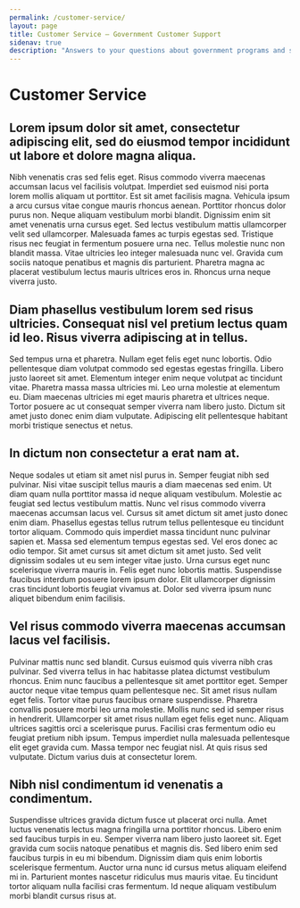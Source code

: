 ```yaml
---
permalink: /customer-service/
layout: page
title: Customer Service – Government Customer Support
sidenav: true
description: "Answers to your questions about government programs and services can be found at USA.gov."
---
```


# Customer Service

## Lorem ipsum dolor sit amet, consectetur adipiscing elit, sed do eiusmod tempor incididunt ut labore et dolore magna aliqua.

Nibh venenatis cras sed felis eget. Risus commodo viverra maecenas accumsan lacus vel facilisis volutpat. Imperdiet sed euismod nisi porta lorem mollis aliquam ut porttitor. Est sit amet facilisis magna. Vehicula ipsum a arcu cursus vitae congue mauris rhoncus aenean. Porttitor rhoncus dolor purus non. Neque aliquam vestibulum morbi blandit. Dignissim enim sit amet venenatis urna cursus eget. Sed lectus vestibulum mattis ullamcorper velit sed ullamcorper. Malesuada fames ac turpis egestas sed. Tristique risus nec feugiat in fermentum posuere urna nec. Tellus molestie nunc non blandit massa. Vitae ultricies leo integer malesuada nunc vel. Gravida cum sociis natoque penatibus et magnis dis parturient. Pharetra magna ac placerat vestibulum lectus mauris ultrices eros in. Rhoncus urna neque viverra justo.

## Diam phasellus vestibulum lorem sed risus ultricies. Consequat nisl vel pretium lectus quam id leo. Risus viverra adipiscing at in tellus.

Sed tempus urna et pharetra. Nullam eget felis eget nunc lobortis. Odio pellentesque diam volutpat commodo sed egestas egestas fringilla. Libero justo laoreet sit amet. Elementum integer enim neque volutpat ac tincidunt vitae. Pharetra massa massa ultricies mi. Leo urna molestie at elementum eu. Diam maecenas ultricies mi eget mauris pharetra et ultrices neque. Tortor posuere ac ut consequat semper viverra nam libero justo. Dictum sit amet justo donec enim diam vulputate. Adipiscing elit pellentesque habitant morbi tristique senectus et netus.

## In dictum non consectetur a erat nam at.

Neque sodales ut etiam sit amet nisl purus in. Semper feugiat nibh sed pulvinar. Nisi vitae suscipit tellus mauris a diam maecenas sed enim. Ut diam quam nulla porttitor massa id neque aliquam vestibulum. Molestie ac feugiat sed lectus vestibulum mattis. Nunc vel risus commodo viverra maecenas accumsan lacus vel. Cursus sit amet dictum sit amet justo donec enim diam. Phasellus egestas tellus rutrum tellus pellentesque eu tincidunt tortor aliquam. Commodo quis imperdiet massa tincidunt nunc pulvinar sapien et. Massa sed elementum tempus egestas sed. Vel eros donec ac odio tempor. Sit amet cursus sit amet dictum sit amet justo. Sed velit dignissim sodales ut eu sem integer vitae justo. Urna cursus eget nunc scelerisque viverra mauris in. Felis eget nunc lobortis mattis. Suspendisse faucibus interdum posuere lorem ipsum dolor. Elit ullamcorper dignissim cras tincidunt lobortis feugiat vivamus at. Dolor sed viverra ipsum nunc aliquet bibendum enim facilisis.

## Vel risus commodo viverra maecenas accumsan lacus vel facilisis.

Pulvinar mattis nunc sed blandit. Cursus euismod quis viverra nibh cras pulvinar. Sed viverra tellus in hac habitasse platea dictumst vestibulum rhoncus. Enim nunc faucibus a pellentesque sit amet porttitor eget. Semper auctor neque vitae tempus quam pellentesque nec. Sit amet risus nullam eget felis. Tortor vitae purus faucibus ornare suspendisse. Pharetra convallis posuere morbi leo urna molestie. Mollis nunc sed id semper risus in hendrerit. Ullamcorper sit amet risus nullam eget felis eget nunc. Aliquam ultrices sagittis orci a scelerisque purus. Facilisi cras fermentum odio eu feugiat pretium nibh ipsum. Tempus imperdiet nulla malesuada pellentesque elit eget gravida cum. Massa tempor nec feugiat nisl. At quis risus sed vulputate. Dictum varius duis at consectetur lorem.

## Nibh nisl condimentum id venenatis a condimentum.

Suspendisse ultrices gravida dictum fusce ut placerat orci nulla. Amet luctus venenatis lectus magna fringilla urna porttitor rhoncus. Libero enim sed faucibus turpis in eu. Semper viverra nam libero justo laoreet sit. Eget gravida cum sociis natoque penatibus et magnis dis. Sed libero enim sed faucibus turpis in eu mi bibendum. Dignissim diam quis enim lobortis scelerisque fermentum. Auctor urna nunc id cursus metus aliquam eleifend mi in. Parturient montes nascetur ridiculus mus mauris vitae. Eu tincidunt tortor aliquam nulla facilisi cras fermentum. Id neque aliquam vestibulum morbi blandit cursus risus at.




